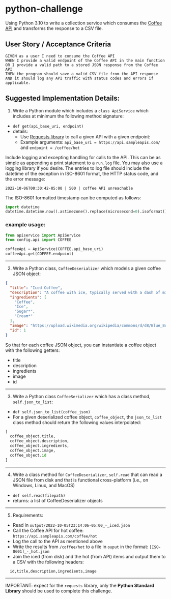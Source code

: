 # python-challenge

Using Python 3.10 to write a collection service which consumes the [Coffee API](https://sampleapis.com/api-list/coffee)
and transforms the response to a CSV file.

## User Story / Acceptance Criteria

```
GIVEN as a user I need to consume the Coffee API
WHEN I provide a valid endpoint of the Coffee API in the main function
OR I provide a valid path to a stored JSON response from the Coffee API
THEN the program should save a valid CSV file from the API response
AND it should log any API traffic with status codes and errors if applicable.
```

## Suggested Implementation Details:
1. Write a Python module which includes a `class ApiService` which includes at minimum the following method signature:

- `def get(api_base_uri, endpoint)`
- details:
  - Use [Requests library](https://requests.readthedocs.io/en/latest/) to call a given API with a given endpoint:
  - Example arguments: `api_base_uri = https://api.sampleapis.com/` and `endpoint = /coffee/hot`

Include logging and excepting handling for calls to the API.
This can be as simple as appending a print statement to a `run.log` file. You may also use a logging library if you desire.
The entries to log file should include the datetime of the exception in ISO-8601 format, the HTTP status code, and the error message:
```
2022-10-06T00:30:42-05:00 | 500 | coffee API unreachable
```

The ISO-8601 formatted timestamp can be computed as follows:
```python
import datetime
datetime.datetime.now().astimezone().replace(microsecond=0).isoformat()
```

### example usage:
```python
from apiservice import ApiService
from config.api import COFFEE

coffeeApi = ApiService(COFFEE.api_base_uri)
coffeeApi.get(COFFEE.endpoint)
```

---

2. Write a Python class, `CoffeeDeserializer` which models a given coffee JSON object:
```json
{
  "title": "Iced Coffee",
  "description": "A coffee with ice, typically served with a dash of milk, cream or sweetener—iced coffee is really as simple as that.",
  "ingredients": [
    "Coffee",
    "Ice",
    "Sugar*",
    "Cream*"
  ],
  "image": "https://upload.wikimedia.org/wikipedia/commons/d/d8/Blue_Bottle%2C_Kyoto_Style_Ice_Coffee_%285909775445%29.jpg",
  "id": 1
}
```

So that for each coffee JSON object, you can instantiate a coffee object with the following getters:
  - title
  - description 
  - ingredients
  - image
  - id

---

3. Write a Python class `CoffeeSerializer` which has a class method, `self.json_to_list`:
- `def self.json_to_list(coffee_json)`
- For a given deserialized coffee object, `coffee_object`, the `json_to_list` class method should return the following values interpolated:
```python
[
  coffee_object.title,
  coffee_object.description,
  coffee_object.ingredients,
  coffee_object.image,
  coffee_object.id
]
```

---

4. Write a class method for `CoffeeDeserializer`, `self.read` that can read a JSON file from disk and that is functional cross-platform (i.e., on Windows, Linux, and MacOS)
- `def self.read(filepath)`
- returns: a list of CoffeeDeserializer objects

---

5. Requirements:
  - Read in `output/2022-10-05T23:14:06-05:00_-_iced.json` 
  - Call the Coffee API for hot coffee: `https://api.sampleapis.com/coffee/hot`
  - Log the call to the API as mentioned above
  - Write the results from `/coffee/hot` to a file in `ouput` in the format: `[ISO-8601]_-_hot.json`
  - Join the iced (from disk) and the hot (from API) items and output them to a CSV with the following headers:

```csv
  id,title,description,ingredients,image
```

---

IMPORTANT: expect for the `requests` library, only the **Python Standard Library** should be used to complete this challenge.

